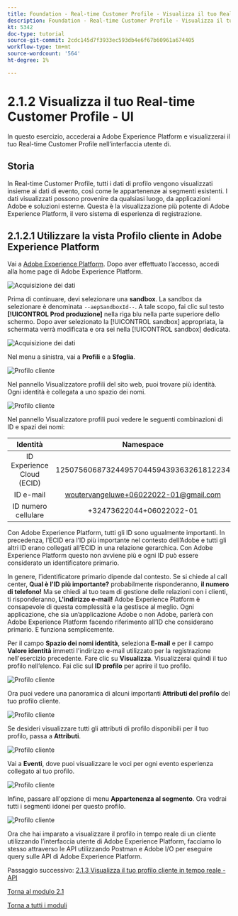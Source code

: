 ```yaml
---
title: Foundation - Real-time Customer Profile - Visualizza il tuo Real-time Customer Profile - Interfaccia utente
description: Foundation - Real-time Customer Profile - Visualizza il tuo Real-time Customer Profile - Interfaccia utente
kt: 5342
doc-type: tutorial
source-git-commit: 2cdc145d7f3933ec593db4e6f67b60961a674405
workflow-type: tm+mt
source-wordcount: '564'
ht-degree: 1%

---
```


# 2.1.2 Visualizza il tuo Real-time Customer Profile - UI

In questo esercizio, accederai a Adobe Experience Platform e visualizzerai il tuo Real-time Customer Profile nell’interfaccia utente di.

## Storia

In Real-time Customer Profile, tutti i dati di profilo vengono visualizzati insieme ai dati di evento, così come le appartenenze ai segmenti esistenti. I dati visualizzati possono provenire da qualsiasi luogo, da applicazioni Adobe e soluzioni esterne. Questa è la visualizzazione più potente di Adobe Experience Platform, il vero sistema di esperienza di registrazione.

## 2.1.2.1 Utilizzare la vista Profilo cliente in Adobe Experience Platform

Vai a [Adobe Experience Platform](https://experience.adobe.com/platform). Dopo aver effettuato l’accesso, accedi alla home page di Adobe Experience Platform.

![Acquisizione dei dati](../../datacollection/module1.2/images/home.png)

Prima di continuare, devi selezionare una **sandbox**. La sandbox da selezionare è denominata ``--aepSandboxId--``. A tale scopo, fai clic sul testo **[!UICONTROL Prod produzione]** nella riga blu nella parte superiore dello schermo. Dopo aver selezionato la [!UICONTROL sandbox] appropriata, la schermata verrà modificata e ora sei nella [!UICONTROL sandbox] dedicata.

![Acquisizione dei dati](../../datacollection/module1.2/images/sb1.png)

Nel menu a sinistra, vai a **Profili** e a **Sfoglia**.

![Profilo cliente](./images/homemenu.png)

Nel pannello Visualizzatore profili del sito web, puoi trovare più identità. Ogni identità è collegata a uno spazio dei nomi.

![Profilo cliente](./images/identities.png)

Nel pannello Visualizzatore profili puoi vedere le seguenti combinazioni di ID e spazi dei nomi:

| Identità | Namespace |
|:-------------:| :---------------:|
| ID Experience Cloud (ECID) | 12507560687324495704459439363261812234 |
| ID e-mail | woutervangeluwe+06022022-01@gmail.com |
| ID numero cellulare | +32473622044+06022022-01 |

Con Adobe Experience Platform, tutti gli ID sono ugualmente importanti. In precedenza, l’ECID era l’ID più importante nel contesto dell’Adobe e tutti gli altri ID erano collegati all’ECID in una relazione gerarchica. Con Adobe Experience Platform questo non avviene più e ogni ID può essere considerato un identificatore primario.

In genere, l’identificatore primario dipende dal contesto. Se si chiede al call center, **Qual è l&#39;ID più importante?** probabilmente risponderanno, **il numero di telefono!** Ma se chiedi al tuo team di gestione delle relazioni con i clienti, ti risponderanno, **L&#39;indirizzo e-mail!** Adobe Experience Platform è consapevole di questa complessità e la gestisce al meglio. Ogni applicazione, che sia un’applicazione Adobe o non Adobe, parlerà con Adobe Experience Platform facendo riferimento all’ID che considerano primario. E funziona semplicemente.

Per il campo **Spazio dei nomi identità**, seleziona **E-mail** e per il campo **Valore identità** immetti l&#39;indirizzo e-mail utilizzato per la registrazione nell&#39;esercizio precedente. Fare clic su **Visualizza**. Visualizzerai quindi il tuo profilo nell’elenco. Fai clic sul **ID profilo** per aprire il tuo profilo.

![Profilo cliente](./images/popupecid.png)

Ora puoi vedere una panoramica di alcuni importanti **Attributi del profilo** del tuo profilo cliente.

![Profilo cliente](./images/profile.png)

Se desideri visualizzare tutti gli attributi di profilo disponibili per il tuo profilo, passa a **Attributi**.

![Profilo cliente](./images/profilattr.png)

Vai a **Eventi**, dove puoi visualizzare le voci per ogni evento esperienza collegato al tuo profilo.

![Profilo cliente](./images/profileee.png)

Infine, passare all&#39;opzione di menu **Appartenenza al segmento**. Ora vedrai tutti i segmenti idonei per questo profilo.

![Profilo cliente](./images/profileseg.png)

Ora che hai imparato a visualizzare il profilo in tempo reale di un cliente utilizzando l’interfaccia utente di Adobe Experience Platform, facciamo lo stesso attraverso le API utilizzando Postman e Adobe I/O per eseguire query sulle API di Adobe Experience Platform.

Passaggio successivo: [2.1.3 Visualizza il tuo profilo cliente in tempo reale - API](./ex3.md)

[Torna al modulo 2.1](./real-time-customer-profile.md)

[Torna a tutti i moduli](../../../overview.md)
